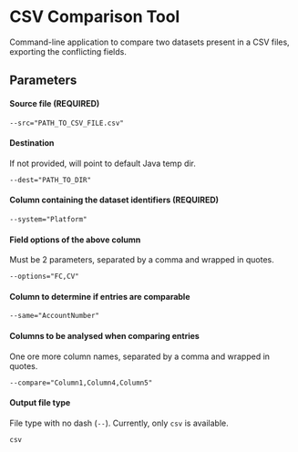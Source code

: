 # CSV Comparison Tool
Command-line application to compare two datasets present in a CSV files, exporting the conflicting fields.


## Parameters
#### Source file (REQUIRED)
```
--src="PATH_TO_CSV_FILE.csv" 
```
#### Destination
If not provided, will point to default Java temp dir.
```
--dest="PATH_TO_DIR" 
```
#### Column containing the dataset identifiers (REQUIRED)
```
--system="Platform" 
```
#### Field options of the above column
Must be 2 parameters, separated by a comma and wrapped in quotes.
```
--options="FC,CV" 
```
#### Column to determine if entries are comparable
```
--same="AccountNumber" 
```
#### Columns to be analysed when comparing entries
One ore more column names, separated by a comma and wrapped in quotes.
```
--compare="Column1,Column4,Column5"
```
#### Output file type
File type with no dash (`--`).
Currently, only `csv` is available.
```
csv
```